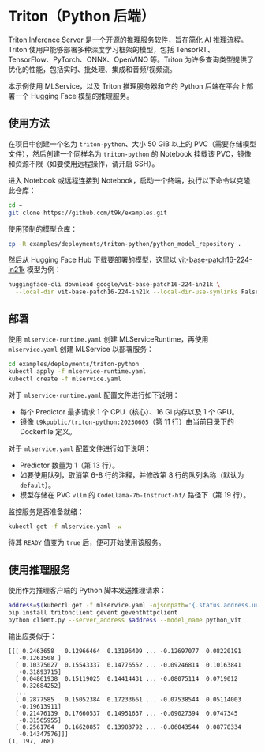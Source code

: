 # Triton（Python 后端）

[Triton Inference Server](https://github.com/triton-inference-server/server) 是一个开源的推理服务软件，旨在简化 AI 推理流程。Triton 使用户能够部署多种深度学习框架的模型，包括 TensorRT、TensorFlow、PyTorch、ONNX、OpenVINO 等。Triton 为许多查询类型提供了优化的性能，包括实时、批处理、集成和音频/视频流。

本示例使用 MLService，以及 Triton 推理服务器和它的 Python 后端在平台上部署一个 Hugging Face 模型的推理服务。

## 使用方法

在项目中创建一个名为 `triton-python`、大小 50 GiB 以上的 PVC（需要存储模型文件），然后创建一个同样名为 `triton-python` 的 Notebook 挂载该 PVC，镜像和资源不限（如要使用远程操作，请开启 SSH）。

进入 Notebook 或远程连接到 Notebook，启动一个终端，执行以下命令以克隆此仓库：

```bash
cd ~
git clone https://github.com/t9k/examples.git
```

使用预制的模型仓库：

```bash
cp -R examples/deployments/triton-python/python_model_repository .
```

然后从 Hugging Face Hub 下载要部署的模型，这里以 [vit-base-patch16-224-in21k](https://huggingface.co/google/vit-base-patch16-224-in21k) 模型为例：

```bash
huggingface-cli download google/vit-base-patch16-224-in21k \
  --local-dir vit-base-patch16-224-in21k --local-dir-use-symlinks False
```

## 部署

使用 `mlservice-runtime.yaml` 创建 MLServiceRuntime，再使用 `mlservice.yaml` 创建 MLService 以部署服务：

```bash
cd examples/deployments/triton-python
kubectl apply -f mlservice-runtime.yaml
kubectl create -f mlservice.yaml
```

对于 `mlservice-runtime.yaml` 配置文件进行如下说明：

* 每个 Predictor 最多请求 1 个 CPU（核心）、16 Gi 内存以及 1 个 GPU。
* 镜像 `t9kpublic/triton-python:20230605`（第 11 行）由当前目录下的 Dockerfile 定义。

对于 `mlservice.yaml` 配置文件进行如下说明：

* Predictor 数量为 1（第 13 行）。
* 如要使用队列，取消第 6-8 行的注释，并修改第 8 行的队列名称（默认为 `default`）。
* 模型存储在 PVC `vllm` 的 `CodeLlama-7b-Instruct-hf/` 路径下（第 19 行）。

监控服务是否准备就绪：

```bash
kubectl get -f mlservice.yaml -w
```

待其 `READY` 值变为 `true` 后，便可开始使用该服务。

## 使用推理服务

使用作为推理客户端的 Python 脚本发送推理请求：

```bash
address=$(kubectl get -f mlservice.yaml -ojsonpath='{.status.address.url}' | sed 's#^https\?://##')
pip install tritonclient gevent geventhttpclient
python client.py --server_address $address --model_name python_vit
```

输出应类似于：

```
[[[ 0.2463658   0.12966464  0.13196409 ... -0.12697077  0.08220191
   -0.1261508 ]
  [ 0.10375027  0.15543337  0.14776552 ... -0.09246814  0.10163841
   -0.31893715]
  [ 0.04861938  0.15119025  0.14414431 ... -0.08075114  0.0719012
   -0.32684252]
  ...
  [ 0.2877585   0.15052384  0.17233661 ... -0.07538544  0.05114003
   -0.19613911]
  [ 0.21476139  0.17660537  0.14951637 ... -0.09027394  0.0747345
   -0.31565955]
  [ 0.2561764   0.16620857  0.13983792 ... -0.06043544  0.08778334
   -0.14347576]]]
(1, 197, 768)
```
